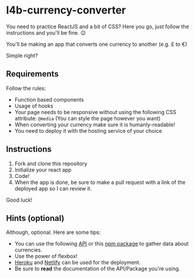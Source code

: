 # l4b-currency-converter

You need to practice ReactJS and a bit of CSS? Here you go, just follow the instructions and you'll be fine. 😉

You'll be making an app that converts one currency to another (e.g. £ to €) 

Simple right?

## Requirements

Follow the rules:

- Function based components
- Usage of hooks
- Your page needs to be responsive without using the following CSS attribute: `@media` (You can style the page however you want)
- When converting your currency make sure it is humanly-readable!
- You need to deploy it with the hosting service of your choice

## Instructions

1. Fork and clone this repository
2. Initialize your react app
3. Code!
4. When the app is done, be sure to make a pull request with a link of the deployed app so I can review it.

Good luck!

## Hints (optional)

Although, optional. Here are some tips:

- You can use the following [API](https://currencyapi.net/ "API") or this [npm package](https://github.com/paul-shuvo/nodejs-currency-converter "npm package") to gather data about currencies.
- Use the power of flexbox!
- [Heroku](https://heroku.com "Heroku") and [Netlify](https://www.netlify.com/ "Netlify") can be used for the deployment.
- Be sure to **read** the documentation of the API/Package you're using.
